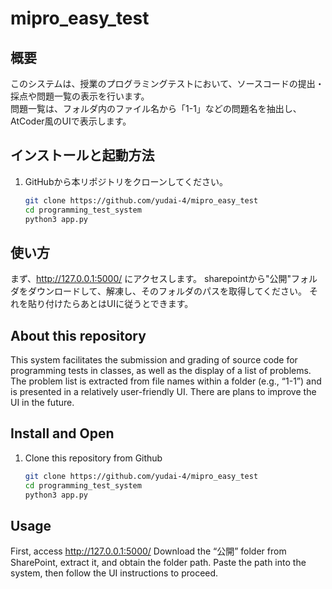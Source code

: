 # mipro_easy_test

## 概要
このシステムは、授業のプログラミングテストにおいて、ソースコードの提出・採点や問題一覧の表示を行います。  
問題一覧は、フォルダ内のファイル名から「1-1」などの問題名を抽出し、AtCoder風のUIで表示します。

## インストールと起動方法
1. GitHubから本リポジトリをクローンしてください。
   ```bash
   git clone https://github.com/yudai-4/mipro_easy_test
   cd programming_test_system
   python3 app.py
## 使い方
まず、http://127.0.0.1:5000/
にアクセスします。
sharepointから"公開"フォルダをダウンロードして、解凍し、そのフォルダのパスを取得してください。
それを貼り付けたらあとはUIに従うとできます。

## About this repository
This system facilitates the submission and grading of source code for programming tests in classes, as well as the display of a list of problems.
The problem list is extracted from file names within a folder (e.g., “1-1”) and is presented in a relatively user-friendly UI. There are plans to improve the UI in the future.
## Install and Open
1. Clone this repository from Github
   ```bash
   git clone https://github.com/yudai-4/mipro_easy_test
   cd programming_test_system
   python3 app.py
## Usage
First, access http://127.0.0.1:5000/
Download the “公開” folder from SharePoint, extract it, and obtain the folder path.
Paste the path into the system, then follow the UI instructions to proceed.

